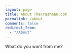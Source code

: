 ```yaml
---
layout: page
title: About TheTrashman.com
permalink: /about
comments: false
redirect_from: 
  - "/About"
---
```

What do you want from me?
